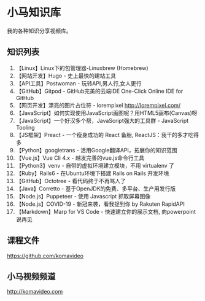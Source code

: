 小马知识库
=========

我的各种知识分享视频库。

## 知识列表

01. 【Linux】Linux下的包管理器-Linuxbrew (Homebrew)
02. 【网站开发】Hugo - 史上最快的建站工具
03. 【API工具】Postwoman - 玩转API,男人行,女人更行
04. 【GitHub】Gitpod - GitHub完美的云端IDE One-Click Online IDE for GitHub
05. 【网页开发】漂亮的图片占位符 - lorempixel http://lorempixel.com/
06. 【JavaScript】如何实现使用JavaScript画图呢？用HTML5画布(Canvas)呀
07. 【JavaScript】一个好汉多个帮，JavaScript强大的工具群 - JavaScript Tooling
08. 【JS框架】Preact - 一个瘦身成功的 React 备胎, ReactJS：我干的多才吃得多
09. 【Python】googletrans - 活用Google翻译API，拓展你的知识范围
10. 【Vue.js】Vue Cli 4.x - 越发完善的vue.js命令行工具
11. 【Python3】venv - 自带的虚拟环境建立模块，不用 virtualenv 了
12. 【Ruby】Rails6 - 在Ubuntu环境下搭建 Rails on Rails 开发环境
13. 【GitHub】Octotree - 看代码终于不再骂人了
14. 【Java】Corretto - 基于OpenJDK的免费、多平台、生产用发行版
15. 【Node.js】Puppeteer - 使用 Javascript 抓取屏幕图像
16. 【Node.js】COVID-19 - 新冠来袭，看我捉到你 by Rakuten RapidAPI
17. 【Markdown】Marp for VS Code - 快速建立你的展示文档, 向powerpoint说再见

## 课程文件

https://github.com/komavideo

## 小马视频频道

http://komavideo.com

